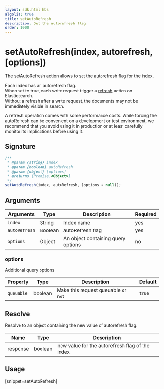```yaml
---
layout: sdk.html.hbs
algolia: true
title: setAutoRefresh
description: Set the autorefresh flag
order: 1000
---
```


# setAutoRefresh(index, autorefresh, [options])

The setAutoRefresh action allows to set the autorefresh flag for the index.

Each index has an autorefresh flag.  
When set to true, each write request trigger a [refresh](https://www.elastic.co/guide/en/elasticsearch/reference/current/docs-refresh.html) action on Elasticsearch.  
Without a refresh after a write request, the documents may not be immediately visible in search.

<div class="alert alert-info">
A refresh operation comes with some performance costs.  
While forcing the autoRefresh can be convenient on a development or test environment,  
we recommend that you avoid using it in production or at least carefully monitor its implications before using it.
</div>

## Signature

```javascript
/**
 * @param {string} index
 * @param {boolean} autoRefresh
 * @param {object} [options]
 * @returns {Promise.<Object>}
 */
setAutoRefresh(index, autoRefresh, (options = null));
```

## Arguments

| Arguments     | Type    | Description                        | Required |
| ------------- | ------- | ---------------------------------- | -------- |
| `index`       | String  | Index name                         | yes      |
| `autoRefresh` | Boolean | autoRefresh flag                   | yes      |
| `options`     | Object  | An object containing query options | no       |

### **options**

Additional query options

| Property   | Type    | Description                       | Default |
| ---------- | ------- | --------------------------------- | ------- |
| `queuable` | boolean | Make this request queuable or not | `true`  |

## Resolve

Resolve to an object containing the new value of autorefresh flag.

| Name     | Type    | Description                                     |
| -------- | ------- | ----------------------------------------------- |
| response | boolean | new value for the autorefresh flag of the index |

## Usage

[snippet=setAutoRefresh]
